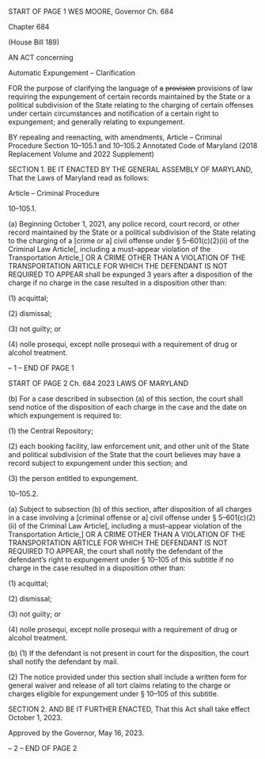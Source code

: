START OF PAGE 1
WES MOORE, Governor Ch. 684

Chapter 684

(House Bill 189)

AN ACT concerning

Automatic Expungement – Clarification

FOR the purpose of clarifying the language of ~~a~~ ~~provision~~ provisions of law requiring the
expungement of certain records maintained by the State or a political subdivision of
the State relating to the charging of certain offenses under certain circumstances
and notification of a certain right to expungement; and generally relating to
expungement.

BY repealing and reenacting, with amendments,
Article – Criminal Procedure
Section 10–105.1 and 10–105.2
Annotated Code of Maryland
(2018 Replacement Volume and 2022 Supplement)

SECTION 1. BE IT ENACTED BY THE GENERAL ASSEMBLY OF MARYLAND,
That the Laws of Maryland read as follows:

Article – Criminal Procedure

10–105.1.

(a) Beginning October 1, 2021, any police record, court record, or other record
maintained by the State or a political subdivision of the State relating to the charging of a
[crime or a] civil offense under § 5–601(c)(2)(ii) of the Criminal Law Article[, including a
must–appear violation of the Transportation Article,] OR A CRIME OTHER THAN A
VIOLATION OF THE TRANSPORTATION ARTICLE FOR WHICH THE DEFENDANT IS NOT
REQUIRED TO APPEAR shall be expunged 3 years after a disposition of the charge if no
charge in the case resulted in a disposition other than:

(1) acquittal;

(2) dismissal;

(3) not guilty; or

(4) nolle prosequi, except nolle prosequi with a requirement of drug or
alcohol treatment.

– 1 –
END OF PAGE 1

START OF PAGE 2
Ch. 684 2023 LAWS OF MARYLAND

(b) For a case described in subsection (a) of this section, the court shall send notice
of the disposition of each charge in the case and the date on which expungement is required
to:

(1) the Central Repository;

(2) each booking facility, law enforcement unit, and other unit of the State
and political subdivision of the State that the court believes may have a record subject to
expungement under this section; and

(3) the person entitled to expungement.

10–105.2.

(a) Subject to subsection (b) of this section, after disposition of all charges in a
case involving a [criminal offense or a] civil offense under § 5–601(c)(2)(ii) of the Criminal
Law Article[, including a must–appear violation of the Transportation Article,] OR A
CRIME OTHER THAN A VIOLATION OF THE TRANSPORTATION ARTICLE FOR WHICH
THE DEFENDANT IS NOT REQUIRED TO APPEAR, the court shall notify the defendant of
the defendant’s right to expungement under § 10–105 of this subtitle if no charge in the
case resulted in a disposition other than:

(1) acquittal;

(2) dismissal;

(3) not guilty; or

(4) nolle prosequi, except nolle prosequi with a requirement of drug or
alcohol treatment.

(b) (1) If the defendant is not present in court for the disposition, the court
shall notify the defendant by mail.

(2) The notice provided under this section shall include a written form for
general waiver and release of all tort claims relating to the charge or charges eligible for
expungement under § 10–105 of this subtitle.

SECTION 2. AND BE IT FURTHER ENACTED, That this Act shall take effect
October 1, 2023.

Approved by the Governor, May 16, 2023.

– 2 –
END OF PAGE 2